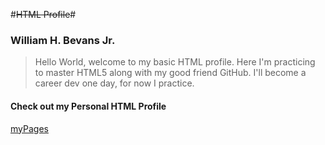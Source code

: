 #~~HTML Profile~~#

 ### William H. Bevans Jr. ###
  
  >Hello World, welcome to my basic HTML profile. 
  >Here I'm practicing to master HTML5 along with my good friend GitHub. 
  >I'll become a career dev one day, for now I practice.
  
 #### Check out my Personal HTML Profile ####
 [myPages](https://williambevans.github.io/html/)
